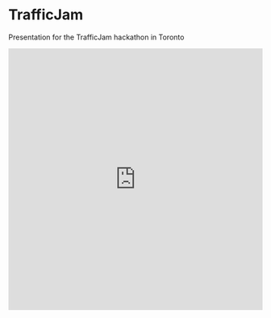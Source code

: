 # TrafficJam
Presentation for the TrafficJam hackathon in Toronto

<iframe width="100%" height="520" frameborder="0" src="https://ashzafar.cartodb.com/viz/9c02a00c-6a3b-11e5-bfa5-0e3ff518bd15/embed_map" allowfullscreen webkitallowfullscreen mozallowfullscreen oallowfullscreen msallowfullscreen></iframe>
